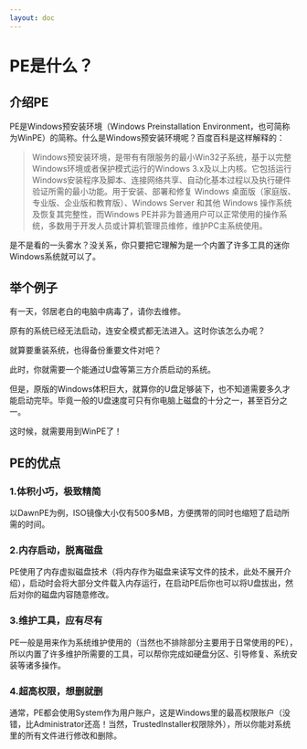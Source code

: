 ```yaml
---
layout: doc
---
```

# PE是什么？

## 介绍PE

PE是Windows预安装环境（Windows Preinstallation Environment，也可简称为WinPE）的简称。什么是Windows预安装环境呢？百度百科是这样解释的：

> Windows预安装环境，是带有有限服务的最小Win32子系统，基于以完整Windows环境或者保护模式运行的Windows 3.x及以上内核。它包括运行Windows安装程序及脚本、连接网络共享、自动化基本过程以及执行硬件验证所需的最小功能。用于安装、部署和修复 Windows 桌面版（家庭版、专业版、企业版和教育版）、Windows Server 和其他 Windows 操作系统及恢复其完整性，而Windows PE并非为普通用户可以正常使用的操作系统，多数用于开发人员或计算机管理员维修，维护PC主系统使用。

是不是看的一头雾水？没关系，你只要把它理解为是一个内置了许多工具的迷你Windows系统就可以了。

## 举个例子

有一天，邻居老白的电脑中病毒了，请你去维修。

原有的系统已经无法启动，连安全模式都无法进入。这时你该怎么办呢？

就算要重装系统，也得备份重要文件对吧？

此时，你就需要一个能通过U盘等第三方介质启动的系统。

但是，原版的Windows体积巨大，就算你的U盘足够装下，也不知道需要多久才能启动完毕。毕竟一般的U盘速度可只有你电脑上磁盘的十分之一，甚至百分之一。

这时候，就需要用到WinPE了！

## PE的优点

### 1.体积小巧，极致精简

以DawnPE为例，ISO镜像大小仅有500多MB，方便携带的同时也缩短了启动所需的时间。

### 2.内存启动，脱离磁盘

PE使用了内存虚拟磁盘技术（将内存作为磁盘来读写文件的技术，此处不展开介绍），启动时会将大部分文件载入内存运行，在启动PE后你也可以将U盘拔出，然后对你的磁盘内容随意修改。

### 3.维护工具，应有尽有

PE一般是用来作为系统维护使用的（当然也不排除部分主要用于日常使用的PE），所以内置了许多维护所需要的工具，可以帮你完成如硬盘分区、引导修复、系统安装等诸多操作。

### 4.超高权限，想删就删

通常，PE都会使用System作为用户账户，这是Windows里的最高权限账户（没错，比Administrator还高！当然，TrustedInstaller权限除外），所以你能对系统里的所有文件进行修改和删除。